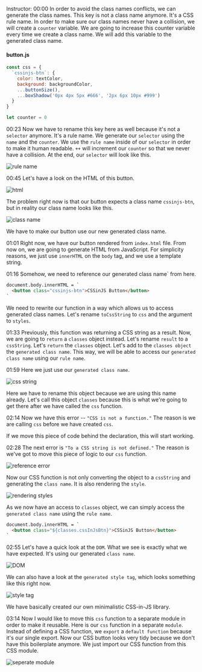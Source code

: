 Instructor: 00:00 In order to avoid the class names conflicts, we can generate the class names. This key is not a class name anymore. It's a CSS rule name. In order to make sure our class names never have a collision, we will create a `counter` variable. We are going to increase this counter variable every time we create a class name. We will add this variable to the generated class name.

#### button.js
```javascript
const css = {
  `cssinjs-btn`: {
    color: textColor,
    background: backgroundColor,
    ...buttonSize(),
    ...boxShadow('0px 4px 5px #666', '2px 6px 10px #999')
  }
}

let counter = 0
```

00:23 Now we have to rename this key here as well because it's not a `selector` anymore. It's a rule name. We generate our `selector` using the `name` and the `counter`. We use the `rule name` inside of our `selector` in order to make it human readable. `++` will increment our `counter` so that we never have a collision. At the end, our `selector` will look like this.

![rule name](../images/javascript-manage-css-selectors-with-scoped-class-names-rule-name.png)

00:45 Let's have a look on the HTML of this button. 

![html](../images/javascript-manage-css-selectors-with-scoped-class-names-html.png)

The problem right now is that our button expects a class name `cssinjs-btn`, but in reality our class name looks like this. 

![class name](../images/javascript-manage-css-selectors-with-scoped-class-names-class-name.png)

We have to make our button use our new generated class name.

01:01 Right now, we have our button rendered from `index.html` file. From now on, we are going to generate HTML from JavaScript. For simplicity reasons, we just use `innerHTML` on the `body` tag, and we use a template string.

01:16 Somehow, we need to reference our generated class name` from here. 

```html
document.body.innerHTML = `
  <button class="cssinjs-btn">CSSinJS Button</button>
`
```

We need to rewrite our function in a way which allows us to access generated class names. Let's rename `toCssString` to `css` and the argument to `styles`.

01:33 Previously, this function was returning a CSS string as a result. Now, we are going to `return` a `classes` object instead. Let's rename `result` to a `cssString`. Let's `return` the `classes` object. Let's add to the `classes object` the `generated class name`. This way, we will be able to access our `generated class name` using our `rule name`.

01:59 Here we just use our `generated class name`. 

![css string](../images/javascript-manage-css-selectors-with-scoped-class-names-css-string.png)

Here we have to rename this object because we are using this name already. Let's call this object `classes` because this is what we're going to get there after we have called the `css` function.

02:14 Now we have this error -- `"CSS is not a function."` The reason is we are calling `css` before we have created `css`. 

If we move this piece of code behind the declaration, this will start working.

02:28 The next error is `"To a CSS string is not defined."` The reason is we've got to move this piece of logic to our `css` function. 

![reference error](../images/javascript-manage-css-selectors-with-scoped-class-names-reference-error.png)

Now our CSS function is not only converting the object to a `cssString` and generating the `class name`. It is also rendering the `style`. 

![rendering styles](../images/javascript-manage-css-selectors-with-scoped-class-names-rendering-styles.png)

As we now have an access to `classes` object, we can simply access the `generated class name` using the `rule name`.

```html
document.body.innerHTML = `
  <button class="${classes.cssInJsBtn}">CSSinJS Button</button>
`
```

02:55 Let's have a quick look at the `DOM`. What we see is exactly what we have expected. It's using our generated `class name`.

![DOM](../images/javascript-manage-css-selectors-with-scoped-class-names-DOM.png)

We can also have a look at the `generated style tag`, which looks something like this right now. 

![style tag](../images/javascript-manage-css-selectors-with-scoped-class-names-style-tag.png)

We have basically created our own minimalistic CSS-in-JS library.

03:14 Now I would like to move this `css` function to a separate module in order to make it reusable. Here is our `css` function in a separate `module`. Instead of defining a CSS function, we `export` a `default function` because it's our single export. Now our CSS button looks very tidy because we don't have this boilerplate anymore. We just import our CSS function from this CSS module.

![seperate module](../images/javascript-manage-css-selectors-with-scoped-class-names-seperate-module.png)